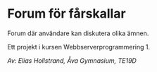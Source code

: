 # Forum för fårskallar
Forum där användare kan diskutera olika ämnen.

Ett projekt i kursen Webbserverprogrammering 1.

*Av: Elias Hollstrand, Åva Gymnasium, TE19D* 
